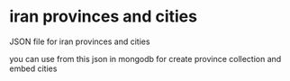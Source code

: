 # iran provinces and cities
JSON file for iran provinces and cities

you can use from this json in mongodb for create province collection and embed cities
